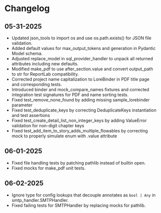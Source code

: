 # Changelog

## 05-31-2025

- Updated json_tools to import os and use os.path.exists() for JSON file validation.
- Added default values for max_output_tokens and generation in Pydantic Model schema.
- Adjusted replace_model in sql_provider_handler to unpack all returned attributes including new defaults.
- Modified make_pdf to use after_section.value and convert output_path to str for ReportLab compatibility.
- Corrected project name capitalization to LoreBinder in PDF title page and corresponding tests.
- Introduced binder and mock_compare_names fixtures and corrected integration test signatures for PDF and name sorting tests.
- Fixed test_remove_none_found by adding missing sample_lorebinder parameter
- Fixed test_deduplicate_keys by correcting DeduplicateKeys instantiation and test assertions
- Fixed test_create_detail_list_non_integer_keys by adding ValueError validation for non-digit chapter keys
- Fixed test_add_item_to_story_adds_multiple_flowables by correcting mock to properly simulate enum with .value attribute

## 06-01-2025

- Fixed file handling tests by patching pathlib instead of builtin open.
- Fixed mocks for make_pdf unit tests.

## 06-02-2025

- Ignore type for config lookups that decouple annotates as `bool | Any` in smtp_handler.SMTPHandler.
- Fixed failing tests for SMTPHandler by replacing mocks for pathlib.
